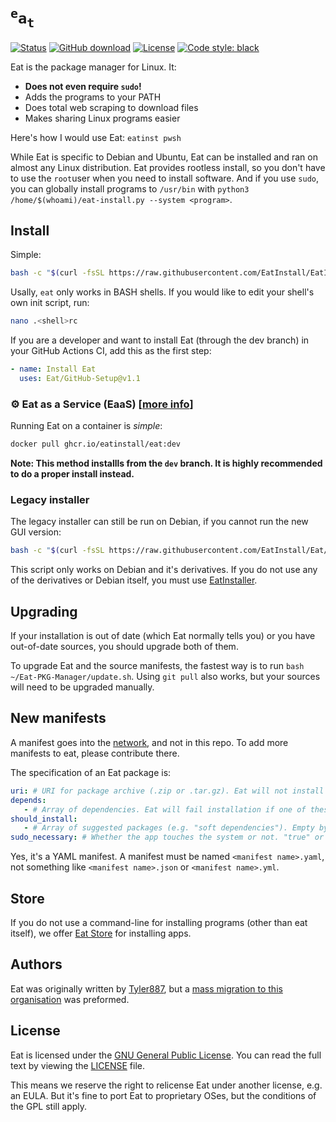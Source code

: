 [store]: https://github.com/EatInstall/Store
# <code><sup>e</sup>a<sub>t</sub></code>

[![Status](https://img.shields.io/badge/status-alpha-red)](https://github.com/Tyler887/eat/commits/main) [![GitHub download](https://img.shields.io/github/downloads/Tyler887/eat/total)](https://github.com/Tyler887/eat/releases) [![License](https://img.shields.io/github/license/Tyler887/eat)](https://github.com/Tyler887/eat/blob/main/LICENSE) [![Code style: black](https://img.shields.io/badge/code%20style-black-000000.svg)](https://github.com/psf/black)

Eat is the package manager for Linux. It:
* **Does not even require  `sudo`!**
* Adds the programs to your PATH
* Does total web scraping to download files
* Makes sharing Linux programs easier

Here's how I would use Eat: `eatinst pwsh`

While Eat is specific to Debian and Ubuntu, Eat can be installed and ran on
almost any Linux distribution. Eat provides rootless install, so you don't
have to use the `root`user when you need to install software. And if you use
`sudo`, you can globally install programs to `/usr/bin` with `python3 /home/$(whoami)/eat-install.py --system <program>`.
## Install
Simple:
```bash
bash -c "$(curl -fsSL https://raw.githubusercontent.com/EatInstall/EatInstaller/HEAD/eatinstaller.sh)"
```
Usally, `eat` only works in BASH shells. If you would like to edit your shell's own init script, run:
```bash
nano .<shell>rc
```
If you are a developer and want to install Eat (through the dev branch) in your GitHub Actions CI, add
this as the first step:
```yaml
- name: Install Eat
  uses: Eat/GitHub-Setup@v1.1
```
### ⚙️ Eat as a Service (EaaS) [[more info](https://github.com/EatInstall/Eat/pkgs/container/eat)]
Running Eat on a container is *simple*:
```bash
docker pull ghcr.io/eatinstall/eat:dev
```
**Note: This method installls from the `dev` branch. It is highly recommended to do a proper install instead.**
### Legacy installer
The legacy installer can still be run on Debian, if you cannot run the new GUI version:
```bash
bash -c "$(curl -fsSL https://raw.githubusercontent.com/EatInstall/Eat/HEAD/inst-script.sh)"
```
This script only works on Debian and it's derivatives. If you do not use any of the derivatives or
Debian itself, you must use [EatInstaller](#install).
## Upgrading
If your installation is out of date (which Eat normally tells you) or you have out-of-date sources,
you should upgrade both of them.

To upgrade Eat and the source manifests, the fastest way is to run `bash ~/Eat-PKG-Manager/update.sh`.
Using `git pull` also works, but your sources will need to be upgraded manually.
## New manifests
A manifest goes into the [network](https://github.com/Tyler887/eat-network), and not in this repo.
To add more manifests to eat, please contribute there.

The specification of an Eat package is:
```yaml
uri: # URI for package archive (.zip or .tar.gz). Eat will not install packages without this.
depends:
   - # Array of dependencies. Eat will fail installation if one of these are not installed. Empty by default
should_install:
   - # Array of suggested packages (e.g. "soft dependencies"). Empty by default
sudo_necessary: # Whether the app touches the system or not. "true" or "false" accepted only. Default is "false"
```

Yes, it's a YAML manifest.
A manifest must be named `<manifest name>.yaml`, not something like `<manifest name>.json` or `<manifest name>.yml`.
## Store
If you do not use a command-line for installing programs (other than eat itself), we offer [Eat Store][store]
for installing apps.
## Authors
Eat was originally written by [Tyler887](https://github.com/Tyler887), but a [mass migration to this organisation](https://github.com/EatInstall/Eat/pull/4)
was preformed.
## License
Eat is licensed under the [GNU General Public License](https://gnu.org/licenses/gpl-3.0.html).
You can read the full text by viewing the [LICENSE](./LICENSE) file.

This means we reserve the right to relicense Eat under another license, e.g. an EULA.
But it's fine to port Eat to proprietary OSes, but the conditions of the GPL still apply.

